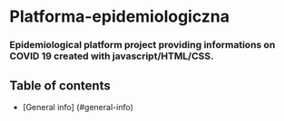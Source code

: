 # Platforma-epidemiologiczna

### Epidemiological platform project providing informations on COVID 19 created with javascript/HTML/CSS.

## Table of contents

* [General info] (#general-info)

